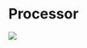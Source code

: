 # Processor
![](https://github.com/Amjad-H-Ali/Processor/tree/main/img/Screen%20Shot%202022-12-30%20at%205.46.02%20PM.png)

